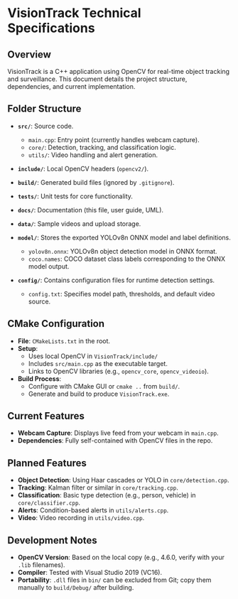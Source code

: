 # VisionTrack Technical Specifications

## Overview

VisionTrack is a C++ application using OpenCV for real-time object tracking and surveillance. This document details the project structure, dependencies, and current implementation.

## Folder Structure

- **`src/`**: Source code.
  - `main.cpp`: Entry point (currently handles webcam capture).
  - `core/`: Detection, tracking, and classification logic.
  - `utils/`: Video handling and alert generation.

- **`include/`**: Local OpenCV headers (`opencv2/`).

- **`build/`**: Generated build files (ignored by `.gitignore`).
- **`tests/`**: Unit tests for core functionality.
- **`docs/`**: Documentation (this file, user guide, UML).
- **`data/`**: Sample videos and upload storage.
- **`model/`**: Stores the exported YOLOv8n ONNX model and label definitions.
  - `yolov8n.onnx`: YOLOv8n object detection model in ONNX format.
  - `coco.names`: COCO dataset class labels corresponding to the ONNX model output.
- **`config/`**: Contains configuration files for runtime detection settings.
  - `config.txt`: Specifies model path, thresholds, and default video source.
  
## CMake Configuration

- **File**: `CMakeLists.txt` in the root.
- **Setup**:
  - Uses local OpenCV in `VisionTrack/include/`
  - Includes `src/main.cpp` as the executable target.
  - Links to OpenCV libraries (e.g., `opencv_core`, `opencv_videoio`).
- **Build Process**:
  - Configure with CMake GUI or `cmake ..` from `build/`.
  - Generate and build to produce `VisionTrack.exe`.

## Current Features

- **Webcam Capture**: Displays live feed from your webcam in `main.cpp`.
- **Dependencies**: Fully self-contained with OpenCV files in the repo.

## Planned Features

- **Object Detection**: Using Haar cascades or YOLO in `core/detection.cpp`.
- **Tracking**: Kalman filter or similar in `core/tracking.cpp`.
- **Classification**: Basic type detection (e.g., person, vehicle) in `core/classifier.cpp`.
- **Alerts**: Condition-based alerts in `utils/alerts.cpp`.
- **Video**: Video recording in `utils/video.cpp`.

## Development Notes

- **OpenCV Version**: Based on the local copy (e.g., 4.6.0, verify with your `.lib` filenames).
- **Compiler**: Tested with Visual Studio 2019 (VC16).
- **Portability**: `.dll` files in `bin/` can be excluded from Git; copy them manually to `build/Debug/` after building.
